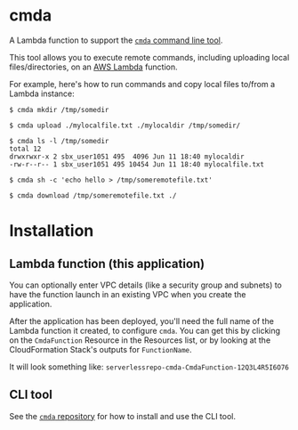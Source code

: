 # cmda

A Lambda function to support the [`cmda` command line tool](https://github.com/lambci/cmda).

This tool allows you to execute remote commands, including uploading local files/directories,
on an [AWS Lambda](https://aws.amazon.com/lambda/) function.

For example, here's how to run commands and copy local files to/from a Lambda instance:

```console
$ cmda mkdir /tmp/somedir

$ cmda upload ./mylocalfile.txt ./mylocaldir /tmp/somedir/

$ cmda ls -l /tmp/somedir
total 12
drwxrwxr-x 2 sbx_user1051 495  4096 Jun 11 18:40 mylocaldir
-rw-r--r-- 1 sbx_user1051 495 10454 Jun 11 18:40 mylocalfile.txt

$ cmda sh -c 'echo hello > /tmp/someremotefile.txt'

$ cmda download /tmp/someremotefile.txt ./
```

# Installation

## Lambda function (this application)

You can optionally enter VPC details (like a security group and subnets) to have the function launch in an existing VPC when you create the application.

After the application has been deployed, you'll need the full name of the Lambda function it created, to configure `cmda`.
You can get this by clicking on the `CmdaFunction` Resource in the Resources list, or by looking at the CloudFormation Stack's outputs for `FunctionName`.

It will look something like: `serverlessrepo-cmda-CmdaFunction-12Q3L4R5I6O76`

## CLI tool

See the [`cmda` repository](https://github.com/lambci/cmda) for how to install and use the CLI tool.
